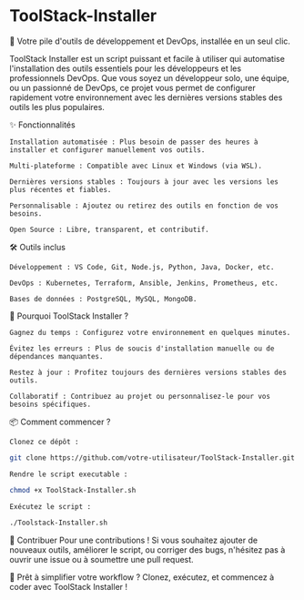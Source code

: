 # ToolStack-Installer
🚀 Votre pile d'outils de développement et DevOps, installée en un seul clic.

ToolStack Installer est un script puissant et facile à utiliser qui automatise l'installation des outils essentiels pour les développeurs et les professionnels DevOps. Que vous soyez un développeur solo, une équipe, ou un passionné de DevOps, ce projet vous permet de configurer rapidement votre environnement avec les dernières versions stables des outils les plus populaires.

✨ Fonctionnalités

    Installation automatisée : Plus besoin de passer des heures à installer et configurer manuellement vos outils.

    Multi-plateforme : Compatible avec Linux et Windows (via WSL).

    Dernières versions stables : Toujours à jour avec les versions les plus récentes et fiables.

    Personnalisable : Ajoutez ou retirez des outils en fonction de vos besoins.

    Open Source : Libre, transparent, et contributif.

🛠️ Outils inclus

    Développement : VS Code, Git, Node.js, Python, Java, Docker, etc.

    DevOps : Kubernetes, Terraform, Ansible, Jenkins, Prometheus, etc.

    Bases de données : PostgreSQL, MySQL, MongoDB.

🚀 Pourquoi ToolStack Installer ?

    Gagnez du temps : Configurez votre environnement en quelques minutes.

    Évitez les erreurs : Plus de soucis d'installation manuelle ou de dépendances manquantes.

    Restez à jour : Profitez toujours des dernières versions stables des outils.

    Collaboratif : Contribuez au projet ou personnalisez-le pour vos besoins spécifiques.

📦 Comment commencer ?

    Clonez ce dépôt :
```bash
git clone https://github.com/votre-utilisateur/ToolStack-Installer.git
```
    Rendre le script executable :
```bash
chmod +x ToolStack-Installer.sh
```
    Exécutez le script :
```bash
./Toolstack-Installer.sh
```
🤝 Contribuer
Pour une contributions ! Si vous souhaitez ajouter de nouveaux outils, améliorer le script, ou corriger des bugs, n'hésitez pas à ouvrir une issue ou à soumettre une pull request.

🌟 Prêt à simplifier votre workflow ?
Clonez, exécutez, et commencez à coder avec ToolStack Installer !
